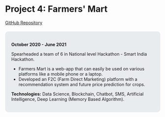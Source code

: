 # Project 4: Farmers' Mart

[GitHub Repository](https://github.com/shardulkulkarni14/Farmers-Mart/tree/main)

<!-- Uncomment the following line to include the project image -->
<!-- ![Project Image](../assets/images/project4.jpg) -->

<div style="background-color: #e9ecef; padding: 20px; border-radius: 10px; margin-top: 20px;">
  <p><strong>October 2020 - June 2021</strong></p>
  <p>Spearheaded a team of 6 in National level Hackathon - Smart India Hackathon.</p>
  <ul>
    <li>Farmers Mart is a web-app that can easily be used on various platforms like a mobile phone or a laptop.</li>
    <li>Developed an F2C (Farm Direct Marketing) platform with a recommendation system and future price prediction for crops.</li>
  </ul>
  <p><strong>Technologies:</strong> Data Science, Blockchain, Chatbot, SMS, Artificial Intelligence, Deep Learning (Memory Based Algorithm).</p>
</div>
